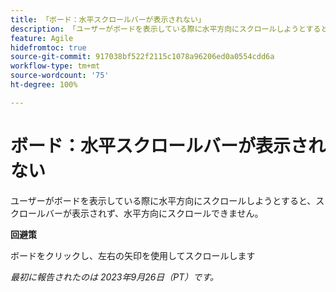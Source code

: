 ```yaml
---
title: 「ボード：水平スクロールバーが表示されない」
description: 「ユーザーがボードを表示している際に水平方向にスクロールしようとすると、スクロールバーが表示されず、水平方向にスクロールできません。」
feature: Agile
hidefromtoc: true
source-git-commit: 917038bf522f2115c1078a96206ed0a0554cdd6a
workflow-type: tm+mt
source-wordcount: '75'
ht-degree: 100%

---
```



# ボード：水平スクロールバーが表示されない

<!--Reopened Sept 26, 2023-->

ユーザーがボードを表示している際に水平方向にスクロールしようとすると、スクロールバーが表示されず、水平方向にスクロールできません。

**回避策**

ボードをクリックし、左右の矢印を使用してスクロールします

_最初に報告されたのは 2023年9月26日（PT）です。_

